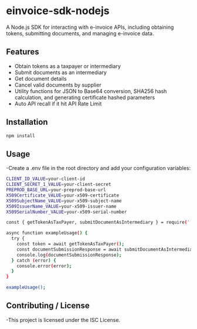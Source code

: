 # einvoice-sdk-nodejs

A Node.js SDK for interacting with e-invoice APIs, including obtaining tokens, submitting documents, and managing e-invoice data.

## Features

- Obtain tokens as a taxpayer or intermediary
- Submit documents as an intermediary
- Get document details
- Cancel valid documents by supplier
- Utility functions for JSON to Base64 conversion, SHA256 hash calculation, and generating certificate hashed parameters
- Auto API recall if it hit API Rate Limit

## Installation

```bash
npm install
```

## Usage
-Create a .env file in the root directory and add your configuration variables:
```bash
CLIENT_ID_VALUE=your-client-id
CLIENT_SECRET_1_VALUE=your-client-secret
PREPROD_BASE_URL=your-preprod-base-url
X509Certificate_VALUE=your-x509-certificate
X509SubjectName_VALUE=your-x509-subject-name
X509IssuerName_VALUE=your-x509-issuer-name
X509SerialNumber_VALUE=your-x509-serial-number

```

```bash
const { getTokenAsTaxPayer, submitDocumentAsIntermediary } = require('./path-to-your-sdk');

async function exampleUsage() {
  try {
    const token = await getTokenAsTaxPayer();
    const documentSubmissionResponse = await submitDocumentAsIntermediary(hashed_payload, token.access_token);
    console.log(documentSubmissionResponse);
  } catch (error) {
    console.error(error);
  }
}

exampleUsage();
```

## Contributing / License
-This project is licensed under the ISC License.

